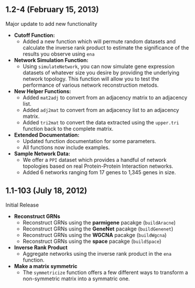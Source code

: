 ## 1.2-4 (February 15, 2013)

Major update to add new functionality

- **Cutoff Function:**
  - Added a new function which will permute random datasets and calculate the inverse rank product to estimate the significance of the results you observe using `ena`
- **Network Simulation Function:**
  - Using `simulateNetwork`, you can now simulate gene expression datasets of whatever size you desire by providing the underlying network topology. This function will allow you to test the performance of various network reconstruction metods.
- **New Helper Functions:**
  - Added `mat2adj` to convert from an adjacency matrix to an adjacency list.
  - Added `adj2mat` to convert from an adjacency list to an adjacency matrix.
  - Added `tri2mat` to convert the data extracted using the `upper.tri` function back to the complete matrix.
- **Extended Documentation:**
  - Updated function documentation for some parameters.
  - All functions now include examples.
- **Sample Network Data:**
  - We offer a `PPI` dataset which provides a handful of network topologies based on real Protein-Protein Interaction networks.
  - Added 6 networks ranging fom 17 genes to 1,345 genes in size.

## 1.1-103 (July 18, 2012)

Initial Release

- **Reconstruct GRNs**
  - Reconstruct GRNs using the **parmigene** pacakge (`buildAracne`)
  - Reconstruct GRNs using the **GeneNet** pacakge (`buildGenenet`)
  - Reconstruct GRNs using the **WGCNA** pacakge (`buildWgcna`)
  - Reconstruct GRNs using the **space** pacakge (`buildSpace`)
- **Inverse Rank Product**
	- Aggregate networks using the inverse rank product in the `ena` function.
- **Make a matrix symmetric**
	- The `symmetricize` function offers a few different ways to transform a non-symmetric matrix into a symmatric one.
